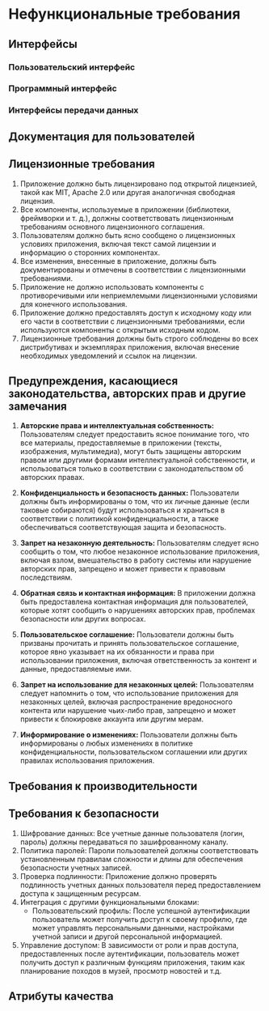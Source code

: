 # Нефункциональные требования

## Интерфейсы

### Пользовательский интерфейс

### Программный интерфейс

### Интерфейсы передачи данных

## Документация для пользователей

## Лицензионные требования

1. Приложение должно быть лицензировано под открытой лицензией, такой как MIT, Apache 2.0 или другая аналогичная свободная лицензия.
2. Все компоненты, используемые в приложении (библиотеки, фреймворки и т. д.), должны соответствовать лицензионным требованиям основного лицензионного соглашения.
3. Пользователям должно быть ясно сообщено о лицензионных условиях приложения, включая текст самой лицензии и информацию о сторонних компонентах.
4. Все изменения, внесенные в приложение, должны быть документированы и отмечены в соответствии с лицензионными требованиями.
5. Приложение не должно использовать компоненты с противоречивыми или неприемлемыми лицензионными условиями для конечного использования.
6. Приложение должно предоставлять доступ к исходному коду или его части в соответствии с лицензионными требованиями, если используются компоненты с открытым исходным кодом.
7. Лицензионные требования должны быть строго соблюдены во всех дистрибутивах и экземплярах приложения, включая внесение необходимых уведомлений и ссылок на лицензии.

## Предупреждения, касающиеся законодательства, авторских прав и другие замечания

1. **Авторские права и интеллектуальная собственность:** Пользователям следует предоставить ясное понимание того, что все материалы, предоставляемые в приложении (тексты, изображения, мультимедиа), могут быть защищены авторским правом или другими формами интеллектуальной собственности, и использоваться только в соответствии с законодательством об авторских правах.

2. **Конфиденциальность и безопасность данных:** Пользователи должны быть информированы о том, что их личные данные (если таковые собираются) будут использоваться и храниться в соответствии с политикой конфиденциальности, а также обеспечиваться соответствующая защита и безопасность.

3. **Запрет на незаконную деятельность:** Пользователям следует ясно сообщить о том, что любое незаконное использование приложения, включая взлом, вмешательство в работу системы или нарушение авторских прав, запрещено и может привести к правовым последствиям.

4. **Обратная связь и контактная информация:** В приложении должна быть предоставлена контактная информация для пользователей, которые хотят сообщить о нарушениях авторских прав, проблемах безопасности или других вопросах.

5. **Пользовательское соглашение:** Пользователи должны быть призваны прочитать и принять пользовательское соглашение, которое явно указывает на их обязанности и права при использовании приложения, включая ответственность за контент и данные, предоставляемые ими.

6. **Запрет на использование для незаконных целей:** Пользователям следует напомнить о том, что использование приложения для незаконных целей, включая распространение вредоносного контента или нарушение чьих-либо прав, запрещено и может привести к блокировке аккаунта или другим мерам.

7. **Информирование о изменениях:** Пользователи должны быть информированы о любых изменениях в политике конфиденциальности, пользовательском соглашении или других правилах использования приложения.


## Требования к производительности


## Требования к безопасности

1. Шифрование данных: Все учетные данные пользователя (логин, пароль) должны передаваться по зашифрованному каналу.
2. Политика паролей: Пароли пользователей должны соответствовать установленным правилам сложности и длины для обеспечения безопасности учетных записей.
3. Проверка подлинности: Приложение должно проверять подлинность учетных данных пользователя перед предоставлением доступа к защищенным ресурсам.
4. Интеграция с другими функциональными блоками:
    * Пользовательский профиль: После успешной аутентификации пользователь может получить доступ к своему профилю, где может управлять персональными данными, настройками учетной записи и другой персональной информацией.
5. Управление доступом: В зависимости от роли и прав доступа, предоставленных после аутентификации, пользователь может получить доступ к различным функциям приложения, таким как планирование походов в музей, просмотр новостей и т.д.

## Атрибуты качества